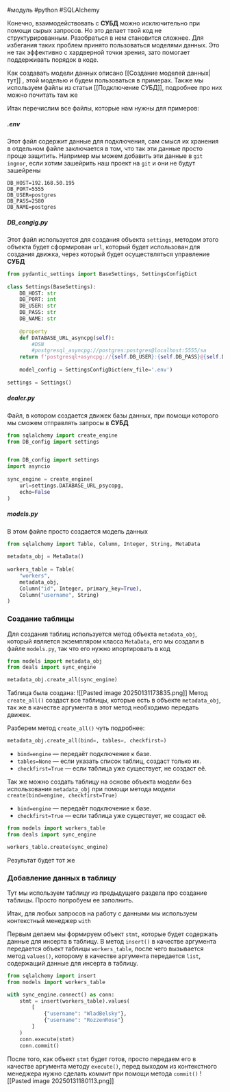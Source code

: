 #модуль #python #SQLAlchemy 

Конечно, взаимодействовать с **СУБД** можно исключительно при помощи сырых запросов. Но это делает твой код не структурированным. Разобраться в нем становится сложнее. Для избегания таких проблем принято пользоваться моделями данных. Это не так эффективно с хардверной точки зрения, зато помогает поддерживать порядок в коде.

Как создавать модели данных описано [[Создание моделей данных|тут]] , этой моделью и будем пользоваться в примерах. Также мы используем файлы из статьи [[Подключение СУБД]], подробнее про них можно почитать там же

Итак перечислим все файлы, которые нам нужны для примеров:
##### .env
Этот файл содержит данные для подключения, сам смысл их хранения в отдельном файле заключается в том, что так эти данные просто проще защитить. Например мы можем добавить эти данные в `git ingnor`, если хотим зашейрить наш проект на `git` и они не будут зашейрены
```
DB_HOST=192.168.50.195  
DB_PORT=5555  
DB_USER=postgres  
DB_PASS=2580  
DB_NAME=postgres
```
##### DB_congig.py
Этот файл используется для создания объекта `settings`, методом этого объекта будет сформирован `url`, который будет использован для создания движка, через который будет осуществляться управление **СУБД**
```python
from pydantic_settings import BaseSettings, SettingsConfigDict  
  
class Settings(BaseSettings):  
    DB_HOST: str  
    DB_PORT: int  
    DB_USER: str  
    DB_PASS: str  
    DB_NAME: str  
  
    @property  
    def DATABASE_URL_asyncpg(self):  
        #DSN  
        #postgresql_asyncpg://postgres:postgres@localhost:5555/sa        
    return f'postgresql+asyncpg://{self.DB_USER}:{self.DB_PASS}@{self.DB_HOST}:{self.DB_PORT}/{self.DB_NAME}'  
  
    model_config = SettingsConfigDict(env_file='.env')  
  
settings = Settings()
```
##### dealer.py
Файл, в котором создается движек базы данных, при помощи которого мы сможем отправлять запросы в **СУБД**
```python
from sqlalchemy import create_engine
from DB_config import settings


from DB_config import settings  
import asyncio  
  
sync_engine = create_engine(  
    url=settings.DATABASE_URL_psycopg,  
    echo=False  
)
```
##### models.py
В этом файле просто создается модель данных
``` python
from sqlalchemy import Table, Column, Integer, String, MetaData  
  
metadata_obj = MetaData()  
  
workers_table = Table(  
    "workers",  
    metadata_obj,  
    Column("id", Integer, primary_key=True),  
    Column("username", String)  
)
```
### Создание таблицы
Для создания таблиц используется метод объекта `metadata_obj`, который является экземпляром класса `MetaData`, его мы создали в файле `models.py`, так что его нужно ипортировать в код
```python
from models import metadata_obj
from deals import sync_engine

metadata_obj.create_all(sync_engine)
```
Таблица была создана:
![[Pasted image 20250131173835.png]]
Метод `create_all()` создаст все таблицы, которые есть в объекте `metadata_obj`, так же в качестве аргумента в этот метод необходимо передать движек.

Разберем метод `create_all()` чуть подробнее:
```python
metadata_obj.create_all(bind=, tables=, checkfirst=)
```
- `bind=engine` — передаёт подключение к базе.
- `tables=None` — если указать список таблиц, создаст только их.
- `checkfirst=True` — если таблица уже существует, не создаст её.

Так же можно создать таблицу на основе объекта модели без использования `metadata_obj` при помощи метода модели `create(bind=engine, checkfirst=True)`
- `bind=engine` — передаёт подключение к базе.
- `checkfirst=True` — если таблица уже существует, не создаст её.

```python
from models import workers_table
from deals import sync_engine

workers_table.create(sync_engine)
```
Результат будет тот же
### Добавление данных в таблицу
Тут мы используем таблицу из предыдущего раздела про создание таблицы. Просто попробуем ее заполнить.

Итак, для любых запросов на работу с данными мы используем контекстный менеджер `with`

Первым делаем мы формируем объект `stmt`, которые будет содержать данные для инсерта в таблицу. В метод `insert()` в качестве аргумента передается объект таблицы `workers_table`, после чего вызывается метод `values()`, которому в качестве аргумента передается `list`, содержащий данные для инсерта в таблицу.
```python
from sqlalchemy import insert
from models import workers_table

with sync_engine.connect() as conn:  
    stmt = insert(workers_table).values(  
        [  
            {"username": "WladBelsky"},  
            {"username": "RozzenRose"}  
        ]  
    )  
    conn.execute(stmt)  
    conn.commit()
```
После того, как объект `stmt` будет готов, просто передаем его в качестве аргумента методу `execute()`, перед выходом из контекстного менеджера нужно сделать коммит при помощи метода `commit()`
![[Pasted image 20250131180113.png]]